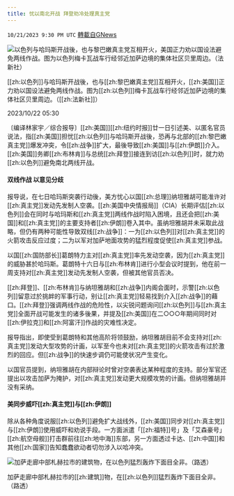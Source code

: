 ```yaml
---
title: 忧以南北开战 拜登劝冷处理真主党
---
```

`10/21/2023 9:30 PM UTC` [轉載自GNews](https://gnews.org/articles/1864369)

![以色列与哈玛斯开战後，也与黎巴嫩真主党互相开火，美国正力劝以国设法避免两线作战。图为以色列梅卡瓦战车行经邻近加萨边境的集体社区贝里周边。（法新社）](https://img.ltn.com.tw/Upload/news/600/2023/10/22/125.jpg "以色列与哈玛斯开战後，也与黎巴嫩真主党互相开火，美国正力劝以国设法避免两线作战。图为以色列梅卡瓦战车行经邻近加萨边境的集体社区贝里周边。（法新社）")

[[zh:以色列]]与哈玛斯开战後，也与[[zh:黎巴嫩真主党]]互相开火，[[zh:美国]]正力劝以国设法避免两线作战。图为[[zh:以色列]]梅卡瓦战车行经邻近加萨边境的集体社区贝里周边。（[[zh:法新社]]）

2023/10/22 05:30

〔编译林家宇／综合报导〕[[zh:美国]][[zh:纽约时报]]廿一日引述美、以匿名官员说法，指[[zh:美国]]担忧[[zh:以色列]]与哈玛斯开战後，恐再与北部的[[zh:黎巴嫩真主党]]爆发冲突，令[[zh:战争]]扩大，最後导致[[zh:美国]]与[[zh:伊朗]]介入。[[zh:美国]]务卿[[zh:布林肯]]与总统[[zh:拜登]]接连到访[[zh:以色列]]时，就力劝[[zh:以色列]]避免南北两线开战。

#### 双线作战 以意见分歧

报导说，在七日哈玛斯突袭行动後，美方忧心以国[[zh:总理]]纳坦雅胡可能准许对[[zh:真主党]]发动先发制人空袭。[[zh:美国中央情报局]]（CIA）长期评估[[zh:以色列]]会在同时与哈玛斯和[[zh:真主党]]两线作战时陷入困境，且还会把[[zh:美国]]和[[zh:真主党]]的主要支持者[[zh:伊朗]]卷入其中。虽纳坦雅胡并未采取此战略，但仍有两种可能性导致双线[[zh:战争]]：一为[[zh:以色列]]对[[zh:真主党]]的火箭攻击反应过度；二为以军对加萨地面攻势的猛烈程度促使[[zh:真主党]]参战。

以国[[zh:国防部长]]葛朗特力主对[[zh:真主党]]率先发动空袭，因为[[zh:真主党]]的威胁甚於哈玛斯。葛朗特十六日与[[zh:布林肯]]进行小型会议时提到，他在前一周支持对[[zh:真主党]]发动先发制人空袭，但被其他官员否决。

[[zh:拜登]]、[[zh:布林肯]]与纳坦雅胡和[[zh:战争]]内阁会面时，示警[[zh:以色列]]留意过於挑衅的军事行动，别让[[zh:真主党]]轻易找到介入[[zh:战争]]的藉口。[[zh:拜登]]强调两线作战的危险性，以尖锐问题询问[[zh:以色列]]与[[zh:真主党]]全面开战可能发生的诸多後果，并提及[[zh:美国]]在二○○○年期间同时对[[zh:伊拉克]]和[[zh:阿富汗]]作战的灾难性决定。

报导指出，即使受到葛朗特和其他高阶将领鼓励，纳坦雅胡目前不会支持对[[zh:真主党]]发动大型攻势的计画，以军至今也未对[[zh:真主党]]的火箭攻击有过於激烈的回应。但[[zh:战争]]的快速步调仍可能使状况产生变化。

以国官员提到，纳坦雅胡在内部辩论时曾对空袭表达某种程度的支持。部分军官还提出以攻击加萨为掩护，对[[zh:真主党]]发动更大规模攻势的计画。但纳坦雅胡并没有采纳。

#### 美同步威吓[[zh:真主党]]与[[zh:伊朗]]

除从各种角度说服[[zh:以色列]]避免扩大战线外，[[zh:美国]]同步对[[zh:真主党]]与[[zh:伊朗]]使用威吓和劝说手段。一方面派遣「[[zh:福特]]号」及「艾森豪号」[[zh:航空母舰]]打击群前往[[zh:地中海]]东部，另一方面透过卡达、[[zh:中国]]和其他[[zh:国家]]告知蠢蠢欲动者切勿涉入以哈冲突。

![加萨走廊中部札赫拉市的建筑物，在以色列猛烈轰炸下面目全非。（路透）](https://img.ltn.com.tw/Upload/news/600/2023/10/22/126.jpg "加萨走廊中部札赫拉市的建筑物，在以色列猛烈轰炸下面目全非。（路透）")

加萨走廊中部札赫拉市的[[zh:建筑]]物，在[[zh:以色列]]猛烈轰炸下面目全非。（路透）
